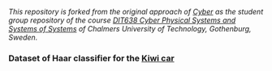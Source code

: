 *This repository is forked from the original approach of [Cyber](https://github.com/gusmalmgal/cyber "Cyber") as the student group repository of the course [DIT638 Cyber Physical Systems and Systems of Systems](https://canvas.gu.se/courses/22424 "DIT638 Cyber Physical Systems and Systems of Systems") of Chalmers University of Technology, Gothenburg, Sweden.*

### Dataset of Haar classifier for the [Kiwi car](https://github.com/chalmers-revere/opendlv-tutorial-kiwi "Kiwi car") 
